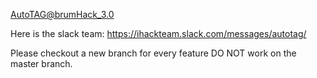 AutoTAG@brumHack_3.0

Here is the slack team: https://ihackteam.slack.com/messages/autotag/

Please checkout a new branch for every feature DO NOT  work on the master branch.